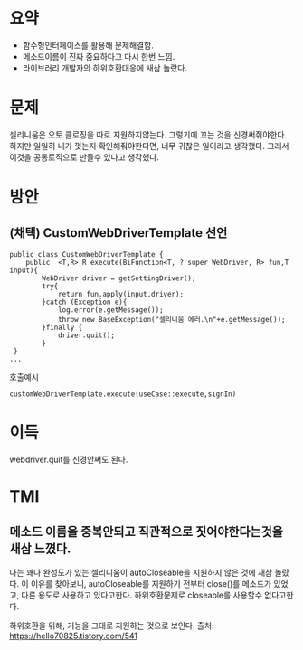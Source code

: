 # 요약
- 함수형인터페이스를 활용해 문제해결함.
- 메소드이름이 진짜 중요하다고 다시 한번 느낌.
- 라이브러리 개발자의 하위호환대응에 새삼 놀랐다.

# 문제
셀리니움은 오토 클로징을 따로 지원하지않는다.
그렇기에 끄는 것을 신경써줘야한다.
하지만 일일히 내가 껏는지 확인해줘야한다면, 너무 귀찮은 일이라고 생각했다.
그래서 이것을 공통로직으로 만들수 있다고 생각했다.

# 방안
## (채택) CustomWebDriverTemplate 선언
```declarative
public class CustomWebDriverTemplate {
    public  <T,R> R execute(BiFunction<T, ? super WebDriver, R> fun,T input){
        WebDriver driver = getSettingDriver();
        try{
            return fun.apply(input,driver);
        }catch (Exception e){
            log.error(e.getMessage());
            throw new BaseException("셀리니움 에러.\n"+e.getMessage());
        }finally {
            driver.quit();
        }
 }
...
```
호출예시
```declarative
customWebDriverTemplate.execute(useCase::execute,signIn)
```

# 이득
webdriver.quit를 신경안써도 된다.

# TMI
## 메소드 이름을 중복안되고 직관적으로 짓어야한다는것을 새삼 느꼈다.
나는 꽤나 완성도가 있는 셀리니움이 autoCloseable을 지원하지 않은 것에 새삼 놀랐다. 
이 이유를 찾아보니, autoCloseable를 지원하기 전부터 close()를 메소드가 있었고, 다른 용도로 사용하고 있다고한다. 
하위호환문제로 closeable를 사용할수 없다고한다.

하위호환을 위해, 기능을 그대로 지원하는 것으로 보인다.
출처: https://hello70825.tistory.com/541